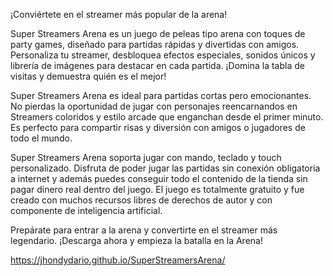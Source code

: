 ¡Conviértete en el streamer más popular de la arena!

Super Streamers Arena es un juego de peleas tipo arena con toques de party games, diseñado para partidas rápidas y divertidas con amigos. Personaliza tu streamer, desbloquea efectos especiales, sonidos únicos y librería de imágenes para destacar en cada partida. ¡Domina la tabla de visitas y demuestra quién es el mejor!

Super Streamers Arena es ideal para partidas cortas pero emocionantes. No pierdas la oportunidad de jugar con personajes reencarnandos en Streamers coloridos y estilo arcade que enganchan desde el primer minuto. Es perfecto para compartir risas y diversión con amigos o jugadores de todo el mundo.

Super Streamers Arena soporta jugar con mando, teclado y touch personalizado. Disfruta de poder jugar las partidas sin conexión obligatoria a internet y además puedes conseguir todo el contenido de la tienda sin pagar dinero real dentro del juego. El juego es totalmente gratuito y fue creado con muchos recursos libres de derechos de autor y con componente de inteligencia artificial.

Prepárate para entrar a la arena y convertirte en el streamer más legendario. ¡Descarga ahora y empieza la batalla en la Arena!

https://jhondydario.github.io/SuperStreamersArena/
